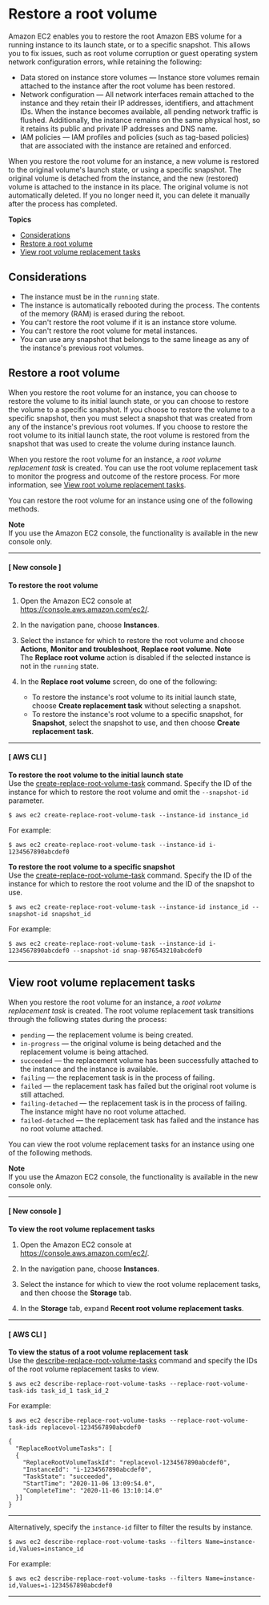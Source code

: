 # Restore a root volume<a name="replace-root"></a>

Amazon EC2 enables you to restore the root Amazon EBS volume for a running instance to its launch state, or to a specific snapshot\. This allows you to fix issues, such as root volume corruption or guest operating system network configuration errors, while retaining the following:
+ Data stored on instance store volumes — Instance store volumes remain attached to the instance after the root volume has been restored\.
+ Network configuration — All network interfaces remain attached to the instance and they retain their IP addresses, identifiers, and attachment IDs\. When the instance becomes available, all pending network traffic is flushed\. Additionally, the instance remains on the same physical host, so it retains its public and private IP addresses and DNS name\.
+ IAM policies — IAM profiles and policies \(such as tag\-based policies\) that are associated with the instance are retained and enforced\.

When you restore the root volume for an instance, a new volume is restored to the original volume's launch state, or using a specific snapshot\. The original volume is detached from the instance, and the new \(restored\) volume is attached to the instance in its place\. The original volume is not automatically deleted\. If you no longer need it, you can delete it manually after the process has completed\.

**Topics**
+ [Considerations](#considerations)
+ [Restore a root volume](#replace)
+ [View root volume replacement tasks](#view-replacement-tasks)

## Considerations<a name="considerations"></a>
+ The instance must be in the `running` state\.
+ The instance is automatically rebooted during the process\. The contents of the memory \(RAM\) is erased during the reboot\.
+ You can't restore the root volume if it is an instance store volume\.
+ You can't restore the root volume for metal instances\.
+ You can use any snapshot that belongs to the same lineage as any of the instance's previous root volumes\.

## Restore a root volume<a name="replace"></a>

When you restore the root volume for an instance, you can choose to restore the volume to its initial launch state, or you can choose to restore the volume to a specific snapshot\. If you choose to restore the volume to a specific snapshot, then you must select a snapshot that was created from any of the instance's previous root volumes\. If you choose to restore the root volume to its initial launch state, the root volume is restored from the snapshot that was used to create the volume during instance launch\.

When you restore the root volume for an instance, a *root volume replacement task* is created\. You can use the root volume replacement task to monitor the progress and outcome of the restore process\. For more information, see [View root volume replacement tasks](#view-replacement-tasks)\.

You can restore the root volume for an instance using one of the following methods\.

**Note**  
If you use the Amazon EC2 console, the functionality is available in the new console only\.

------
#### [ New console ]

**To restore the root volume**

1. Open the Amazon EC2 console at [https://console\.aws\.amazon\.com/ec2/](https://console.aws.amazon.com/ec2/)\.

1. In the navigation pane, choose **Instances**\.

1. Select the instance for which to restore the root volume and choose **Actions**, **Monitor and troubleshoot**, **Replace root volume**\.
**Note**  
The **Replace root volume** action is disabled if the selected instance is not in the `running` state\.

1. In the **Replace root volume** screen, do one of the following:
   + To restore the instance's root volume to its initial launch state, choose **Create replacement task** without selecting a snapshot\.
   + To restore the instance's root volume to a specific snapshot, for **Snapshot**, select the snapshot to use, and then choose **Create replacement task**\.

------
#### [ AWS CLI ]

**To restore the root volume to the initial launch state**  
Use the [ create\-replace\-root\-volume\-task](https://docs.aws.amazon.com/cli/latest/reference/ec2/create-replace-root-volume-task.html) command\. Specify the ID of the instance for which to restore the root volume and omit the `--snapshot-id` parameter\.

```
$ aws ec2 create-replace-root-volume-task --instance-id instance_id
```

For example:

```
$ aws ec2 create-replace-root-volume-task --instance-id i-1234567890abcdef0
```

**To restore the root volume to a specific snapshot**  
Use the [create\-replace\-root\-volume\-task](https://docs.aws.amazon.com/cli/latest/reference/ec2/create-replace-root-volume-task.html) command\. Specify the ID of the instance for which to restore the root volume and the ID of the snapshot to use\.

```
$ aws ec2 create-replace-root-volume-task --instance-id instance_id --snapshot-id snapshot_id
```

For example:

```
$ aws ec2 create-replace-root-volume-task --instance-id i-1234567890abcdef0 --snapshot-id snap-9876543210abcdef0
```

------

## View root volume replacement tasks<a name="view-replacement-tasks"></a>

When you restore the root volume for an instance, a *root volume replacement task* is created\. The root volume replacement task transitions through the following states during the process:
+ `pending` — the replacement volume is being created\.
+ `in-progress` — the original volume is being detached and the replacement volume is being attached\.
+ `succeeded` — the replacement volume has been successfully attached to the instance and the instance is available\.
+ `failing` — the replacement task is in the process of failing\.
+ `failed` — the replacement task has failed but the original root volume is still attached\.
+ `failing-detached` — the replacement task is in the process of failing\. The instance might have no root volume attached\.
+ `failed-detached` — the replacement task has failed and the instance has no root volume attached\.

You can view the root volume replacement tasks for an instance using one of the following methods\.

**Note**  
If you use the Amazon EC2 console, the functionality is available in the new console only\.

------
#### [ New console ]

**To view the root volume replacement tasks**

1. Open the Amazon EC2 console at [https://console\.aws\.amazon\.com/ec2/](https://console.aws.amazon.com/ec2/)\.

1. In the navigation pane, choose **Instances**\.

1. Select the instance for which to view the root volume replacement tasks, and then choose the **Storage** tab\.

1. In the **Storage** tab, expand **Recent root volume replacement tasks**\.

------
#### [ AWS CLI ]

**To view the status of a root volume replacement task**  
Use the [describe\-replace\-root\-volume\-tasks](https://docs.aws.amazon.com/cli/latest/reference/ec2/describe-replace-root-volume-tasks.html) command and specify the IDs of the root volume replacement tasks to view\.

```
$ aws ec2 describe-replace-root-volume-tasks --replace-root-volume-task-ids task_id_1 task_id_2
```

For example:

```
$ aws ec2 describe-replace-root-volume-tasks --replace-root-volume-task-ids replacevol-1234567890abcdef0 
```

```
{
  "ReplaceRootVolumeTasks": [
  {   
    "ReplaceRootVolumeTaskId": "replacevol-1234567890abcdef0",
    "InstanceId": "i-1234567890abcdef0",
    "TaskState": "succeeded",
    "StartTime": "2020-11-06 13:09:54.0",
    "CompleteTime": "2020-11-06 13:10:14.0"
  }]
}
```

****  


Alternatively, specify the `instance-id` filter to filter the results by instance\.

```
$ aws ec2 describe-replace-root-volume-tasks --filters Name=instance-id,Values=instance_id
```

For example:

```
$ aws ec2 describe-replace-root-volume-tasks --filters Name=instance-id,Values=i-1234567890abcdef0
```

------